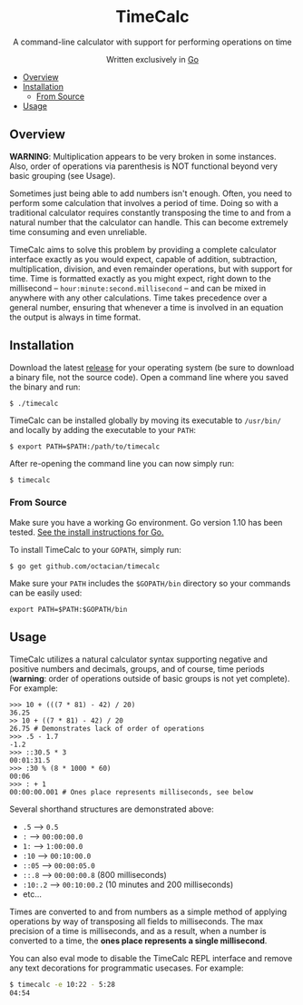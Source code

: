<h1 align="center">TimeCalc</h1>
<p align="center">A command-line calculator with support for performing operations on time</p>
<p align="center">Written exclusively in <a href="https://golang.org">Go</a></p>

- [Overview](#overview)
- [Installation](#installation)
	- [From Source](#from-source)
- [Usage](#usage)

## <span id="overview">Overview</span>

**WARNING**: Multiplication appears to be very broken in some instances. Also, order of operations via parenthesis is NOT functional beyond very basic grouping (see Usage).

Sometimes just being able to add numbers isn't enough. Often, you need to perform some calculation that involves a period of time. Doing so with a traditional calculator requires constantly transposing the time to and from a natural number that the calculator can handle. This can become extremely time consuming and even unreliable.

TimeCalc aims to solve this problem by providing a complete calculator interface exactly as you would expect, capable of addition, subtraction, multiplication, division, and even remainder operations, but with support for time. Time is formatted exactly as you might expect, right down to the millisecond – `hour:minute:second.millisecond` – and can be mixed in anywhere with any other calculations. Time takes precedence over a general number, ensuring that whenever a time is involved in an equation the output is always in time format.

## <span id="installation">Installation</span>

Download the latest [release](https://github.com/octacian/timecalc/releases/latest) for your operating system (be sure to download a binary file, not the source code). Open a command line where you saved the binary and run:

```
$ ./timecalc
```

TimeCalc can be installed globally by moving its executable to `/usr/bin/` and locally by adding the executable to your `PATH`:

```
$ export PATH=$PATH:/path/to/timecalc
```

After re-opening the command line you can now simply run:

```
$ timecalc
```

### <span id="from-source">From Source</span>

Make sure you have a working Go environment. Go version 1.10 has been tested. [See the install instructions for Go.](https://golang.org/doc/install)

To install TimeCalc to your `GOPATH`, simply run:

```
$ go get github.com/octacian/timecalc
```

Make sure your `PATH` includes the `$GOPATH/bin` directory so your commands can be easily used:

```
export PATH=$PATH:$GOPATH/bin
```

## <span id="usage">Usage</span>

TimeCalc utilizes a natural calculator syntax supporting negative and positive numbers and decimals, groups, and of course, time periods (__warning__: order of operations outside of basic groups is not yet complete). For example:

```
>>> 10 + (((7 * 81) - 42) / 20)
36.25
>> 10 + ((7 * 81) - 42) / 20
26.75 # Demonstrates lack of order of operations
>>> .5 - 1.7
-1.2
>>> ::30.5 * 3
00:01:31.5
>>> :30 % (8 * 1000 * 60)
00:06
>>> : + 1
00:00:00.001 # Ones place represents milliseconds, see below
```

Several shorthand structures are demonstrated above:
- `.5` –> `0.5`
- `:` –> `00:00:00.0`
- `1:` –> `1:00:00.0`
- `:10` –> `00:10:00.0`
- `::05` –> `00:00:05.0`
- `::.8` –> `00:00:00.8` (800 milliseconds)
- `:10:.2` –> `00:10:00.2` (10 minutes and 200 milliseconds)
- etc...

Times are converted to and from numbers as a simple method of applying operations by way of transposing all fields to milliseconds. The max precision of a time is milliseconds, and as a result, when a number is converted to a time, the __ones place represents a single millisecond__.

You can also eval mode to disable the TimeCalc REPL interface and remove any text decorations for programmatic usecases. For example:
```bash
$ timecalc -e 10:22 - 5:28
04:54
```
